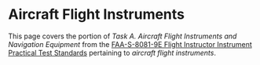 # Aircraft Flight Instruments

This page covers the portion of *Task A. Aircraft Flight Instruments and Navigation Equipment* from the [FAA-S-8081-9E Flight Instructor Instrument Practical Test Standards](https://www.faa.gov/training_testing/testing/acs/cfi_instrument_pts_9.pdf) pertaining to *aircraft flight instruments*.

<!--@include: ./docs/src/includes/instruments/pitot-static.md | shift:1-->
<!--@include: ./docs/src/includes/instruments/attitude.md | shift:1-->
<!--@include: ./docs/src/includes/instruments/heading-indicator.md | shift:1-->
<!--@include: ./docs/src/includes/instruments/compass.md | shift:1-->
<!--@include: ./docs/src/includes/instruments/turn-coordinator.md | shift:1-->

<!--@include: ./docs/src/includes/systems/electrical.md | shift:1-->
<!--@include: ./docs/src/includes/systems/vacuum.md | shift:1-->

<!--@include: ./docs/src/includes/instruments/pfd.md | shift:1-->
<!--@include: ./docs/src/includes/instruments/mfd.md | shift:1-->
<!--@include: ./docs/src/includes/instruments/fms.md | shift:1-->
<!--@include: ./docs/src/includes/instruments/efis.md | shift:1-->

<!--@include: ./docs/src/includes/instruments/references.md | shift:1-->
